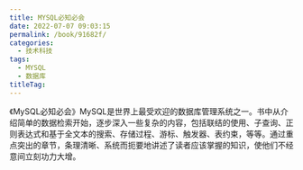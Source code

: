 ```yaml
---
title: MYSQL必知必会
date: 2022-07-07 09:03:15
permalink: /book/91682f/
categories:
  - 技术科技
tags:
  - MYSQL
  - 数据库
titleTag: 
---
```


《MySQL必知必会》MySQL是世界上最受欢迎的数据库管理系统之一。书中从介绍简单的数据检索开始，逐步深入一些复杂的内容，包括联结的使用、子查询、正则表达式和基于全文本的搜索、存储过程、游标、触发器、表约束，等等。通过重点突出的章节，条理清晰、系统而扼要地讲述了读者应该掌握的知识，使他们不经意间立刻功力大增。

<!-- more -->

<BookShelf
album="https://cdn.staticaly.com/gh/jonsam-ng/image-hosting@master/oxygen-space/image.7eo5p3wbzb80.webp"
:pages="254"
link="https://www.aliyundrive.com/s/eEcHBNgQaFV"
douban="https://book.douban.com/subject/3354490/"
author="[英] Ben Forta"
publisher="人民邮电出版社"
intro="本书从介绍简单的数据检索开始，逐步深入一些复杂的内容，包括联结的使用、子查询、正则表达式和基于全文本的搜索、存储过程、游标、触发器、表约束，等等。"
lang="中文"
/>
